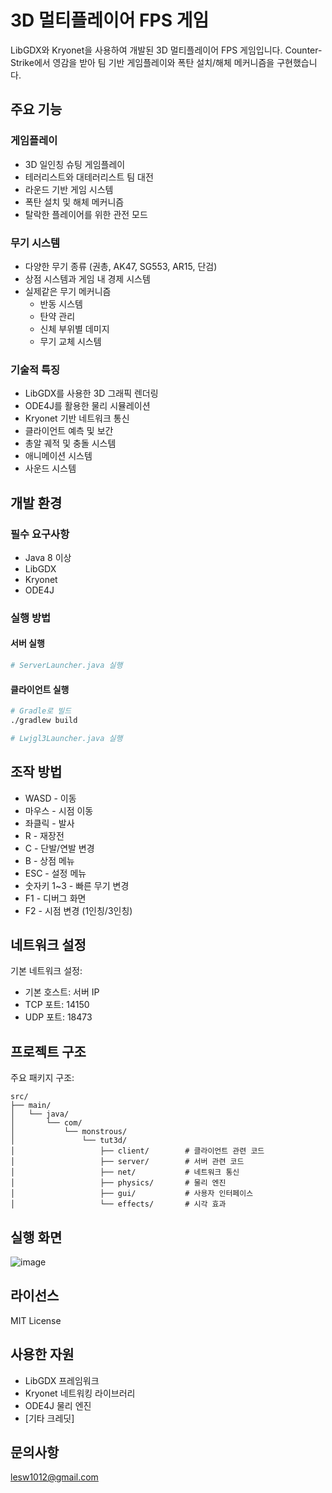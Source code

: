 # 3D 멀티플레이어 FPS 게임

LibGDX와 Kryonet을 사용하여 개발된 3D 멀티플레이어 FPS 게임입니다. Counter-Strike에서 영감을 받아 팀 기반 게임플레이와 폭탄 설치/해체 메커니즘을 구현했습니다.

## 주요 기능

### 게임플레이
- 3D 일인칭 슈팅 게임플레이
- 테러리스트와 대테러리스트 팀 대전
- 라운드 기반 게임 시스템
- 폭탄 설치 및 해체 메커니즘
- 탈락한 플레이어를 위한 관전 모드

### 무기 시스템
- 다양한 무기 종류 (권총, AK47, SG553, AR15, 단검)
- 상점 시스템과 게임 내 경제 시스템
- 실제같은 무기 메커니즘
  - 반동 시스템
  - 탄약 관리
  - 신체 부위별 데미지
  - 무기 교체 시스템

### 기술적 특징
- LibGDX를 사용한 3D 그래픽 렌더링
- ODE4J를 활용한 물리 시뮬레이션
- Kryonet 기반 네트워크 통신
- 클라이언트 예측 및 보간
- 총알 궤적 및 충돌 시스템
- 애니메이션 시스템
- 사운드 시스템

## 개발 환경

### 필수 요구사항
- Java 8 이상
- LibGDX
- Kryonet
- ODE4J

### 실행 방법

#### 서버 실행
```bash
# ServerLauncher.java 실행
```

#### 클라이언트 실행
```bash
# Gradle로 빌드
./gradlew build

# Lwjgl3Launcher.java 실행
```

## 조작 방법

- WASD - 이동
- 마우스 - 시점 이동
- 좌클릭 - 발사
- R - 재장전
- C - 단발/연발 변경
- B - 상점 메뉴
- ESC - 설정 메뉴
- 숫자키 1~3 - 빠른 무기 변경
- F1 - 디버그 화면
- F2 - 시점 변경 (1인칭/3인칭)

## 네트워크 설정

기본 네트워크 설정:
- 기본 호스트: 서버 IP
- TCP 포트: 14150
- UDP 포트: 18473

## 프로젝트 구조

주요 패키지 구조:
```
src/
├── main/
│   └── java/
│       └── com/
│           └── monstrous/
│               └── tut3d/
│                   ├── client/        # 클라이언트 관련 코드
│                   ├── server/        # 서버 관련 코드
│                   ├── net/           # 네트워크 통신
│                   ├── physics/       # 물리 엔진
│                   ├── gui/           # 사용자 인터페이스
│                   └── effects/       # 시각 효과
```

## 실행 화면

![image](https://github.com/user-attachments/assets/4a18db63-8422-4c1b-b3c3-4f446bffc47c)

## 라이선스

MIT License

## 사용한 자원

- LibGDX 프레임워크
- Kryonet 네트워킹 라이브러리
- ODE4J 물리 엔진
- [기타 크레딧]

## 문의사항

lesw1012@gmail.com
